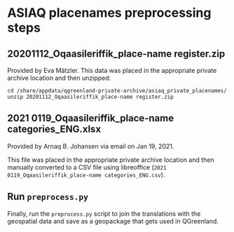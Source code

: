 # ASIAQ placenames preprocessing steps

## 20201112_Oqaasileriffik_place-name register.zip

Provided by Eva Mätzler. This data was placed in the appropriate private archive
location and then unzipped:

```
cd /share/appdata/qgreenland-private-archive/asiaq_private_placenames/
unzip 20201112_Oqaasileriffik_place-name register.zip
```


## 2021 0119_Oqaasileriffik_place-name categories_ENG.xlsx

Provided by Arnaq B. Johansen via email on Jan 19, 2021.

This file was placed in the appropriate private archive location and then
manually converted to a CSV file using libreoffice (`2021
0119_Oqaasileriffik_place-name categories_ENG.csv`).

## Run `preprocess.py`

Finally, run the `preprocess.py` script to join the translations with the
geospatial data and save as a geopackage that gets used in QGreenland.
